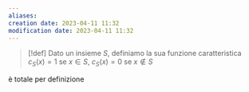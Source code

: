 ```yaml
---
aliases: 
creation date: 2023-04-11 11:32
modification date: 2023-04-11 11:32
---
```


> [!def]
> Dato un insieme $S$, definiamo la sua funzione caratteristica
> $c_{S}(x) = 1$ se $x \in S,$ $c_{S}(x) = 0$ se $x \notin S$
> 



è totale per definizione